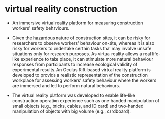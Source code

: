 # virtual reality construction

+ An immersive virtual reality platform for measuring construction workers' safety behaviours.

+ Given the hazardous nature of construction sites, it can be risky for researchers to observe workers' behaviour on-site, whereas it is also risky for workers to undertake certain tasks that may involve unsafe situations only for research purposes. As virtual reality allows a real life-like experience to take place, it can stimulate more natural behaviour responses from participants to increase ecological validity of experimental results. An Oculus Rift-based virtual reality platform is developed to provide a realistic representation of the construction workplace for assessing workers’ safety behaviour where the workers are immersed and led to perform natural behaviours.

+ The virtual reality platform was developed to enable life-like construction operation experience such as one-handed manipulation of small objects (e.g., bricks, cables, and ID card) and two-handed manipulation of objects with big volume (e.g., cardboard).

